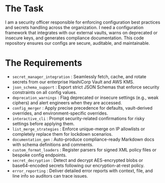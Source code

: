 # The Task

I am a security officer responsible for enforcing configuration best practices and secrets handling across the organization. I need a configuration framework that integrates with our external vaults, warns on deprecated or insecure keys, and generates compliance documentation. This code repository ensures our configs are secure, auditable, and maintainable.

# The Requirements

* `secret_manager_integration` : Seamlessly fetch, cache, and rotate secrets from our enterprise HashiCorp Vault and AWS KMS.
* `json_schema_support` : Export strict JSON Schemas that enforce security constraints on all config values.
* `deprecation_warnings` : Flag deprecated or insecure settings (e.g., weak ciphers) and alert engineers when they are accessed.
* `config_merger` : Apply precise precedence for defaults, vault-derived overrides, and environment-specific overrides.
* `interactive_cli` : Prompt security-related confirmations for risky settings before applying them.
* `list_merge_strategies` : Enforce unique-merge on IP allowlists or completely replace them for lockdown scenarios.
* `documentation_gen` : Auto-produce compliance-ready Markdown docs with schema definitions and comments.
* `custom_format_loaders` : Register parsers for signed XML policy files or bespoke config endpoints.
* `secret_decryption` : Detect and decrypt AES-encrypted blobs or base64-encoded secrets following our encryption-at-rest policy.
* `error_reporting` : Deliver detailed error reports with context, file, and line info so auditors can trace issues.
